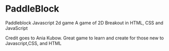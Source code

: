 # PaddleBlock
Paddleblock Javascript 2d game
A game of 2D Breakout in HTML, CSS and JavaScript

Credit goes to Ania Kubow.  Great game to learn and create for those new to Javascript,CSS, and HTML
